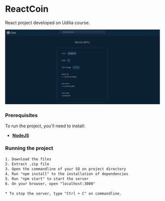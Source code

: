 # ReactCoin
React project developed on Udilia course.

<img src="images/demo1.PNG" />

### Prerequisites

To run the project, you'll need to install:
* [**NodeJS**](https://nodejs.org/en/)

### Running the project

```
1. Download the files
2. Extract .zip file
3. Open the commandline of your SO on project directory
4. Run "npm install" to the installation of dependencies
5. Run "npm start" to start the server
6. On your browser, open "localhost:3000"

* To stop the server, type "Ctrl + C" on commandline.
```
